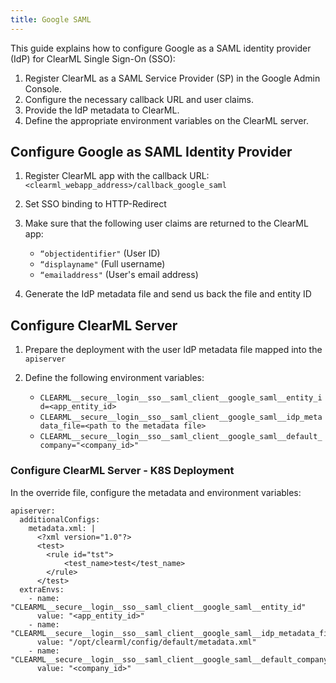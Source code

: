 ```yaml
---
title: Google SAML
---
```


This guide explains how to configure Google as a SAML identity provider (IdP) for ClearML Single Sign-On (SSO):
1. Register ClearML as a SAML Service Provider (SP) in the Google Admin Console.
1. Configure the necessary callback URL and user claims.
1. Provide the IdP metadata to ClearML.
1. Define the appropriate environment variables on the ClearML server.

##  Configure Google as SAML Identity Provider

1. Register ClearML app with the callback URL: `<clearml_webapp_address>/callback_google_saml`
1. Set SSO binding to HTTP-Redirect
1. Make sure that the following user claims are returned to the ClearML app: 
   * `“objectidentifier"` (User ID)
   * `“displayname"` (Full username)
   * `“emailaddress"` (User's email address)

1. Generate the IdP metadata file and send us back the file and entity ID

## Configure ClearML Server

1. Prepare the deployment with the user IdP metadata file mapped into the `apiserver`

1. Define the following environment variables:

   * `CLEARML__secure__login__sso__saml_client__google_saml__entity_id=<app_entity_id>`
   * `CLEARML__secure__login__sso__saml_client__google_saml__idp_metadata_file=<path to the metadata file>` 
   * `CLEARML__secure__login__sso__saml_client__google_saml__default_company="<company_id>"`

### Configure ClearML Server - K8S Deployment
In the override file, configure the metadata and environment variables:

```
apiserver:
  additionalConfigs:
    metadata.xml: |
      <?xml version="1.0"?>
      <test>
        <rule id="tst">
            <test_name>test</test_name>
        </rule>
      </test>
  extraEnvs:
    - name: "CLEARML__secure__login__sso__saml_client__google_saml__entity_id"
      value: "<app_entity_id>"
    - name: "CLEARML__secure__login__sso__saml_client__google_saml__idp_metadata_file"
      value: "/opt/clearml/config/default/metadata.xml"
    - name: "CLEARML__secure__login__sso__saml_client__google_saml__default_company"
      value: "<company_id>"
```